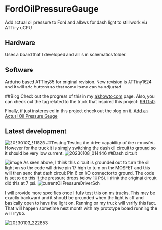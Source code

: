# FordOilPressureGauge
Add actual oil pressure to Ford and allows for dash light to still work via ATTiny uCPU

## Hardware
Uses a board that I developed and all is in schematics folder.

## Software
Arduino based ATTiny85 for original revision.
New revision is ATTiny1624 and it will add buttons so that some items can be adjusted

##Blog
Check out the progress of this in my [alshowto.com](https://alshowto.com) page. Also, you can check out the tag related to the truck that 
inspired this project: [99 f150](https://alshowto.com/tag/99-f150/).

Finally, if just insterested in this project check out the blog on it. [Add an Actual Oil Pressure Gauge](https://alshowto.com/99-f150-add-an-actual-oil-pressure-gauge/)

## Latest development
![20230107_211525](https://user-images.githubusercontent.com/36033796/211179979-201e2979-fc04-431e-b56c-179791744b9d.jpg)
##Testing
Testing the drive capability of the n-mosfet. However for the truck it is simply switching the dash oil circuit to ground so it should be very low current.
![20230108_014446](https://user-images.githubusercontent.com/36033796/211186164-42c93347-14c4-46af-bcac-c4bd4fad60b5.jpg)
##Dash circuit

![image](https://user-images.githubusercontent.com/36033796/211186272-ced22f4c-7b11-4806-a659-a844881b2000.png)
As seen above, I think this circuit is grounded out to turn the oil light on so the code will drive pin 17 high to turn on the MOSFET and this will then send that dash circuit Pin 6 on I/O connector to ground. The code is set to do this if the pressure drops below 10 PSI. I think the original circuit did this at 7 psi. ![currentOilPressureDriverSch](https://user-images.githubusercontent.com/36033796/211186425-7ea2f5f4-173e-420e-b75d-0e3fe2603a36.png)

I will provide more specifics once I fully test this on my trucks. This may be exactly backward and it should be grounded when the light is off and basically open to have the light on. Running on my truck will verify this fact. That will happen sometime next month with my prototype board running the ATTiny85.

![20230103_222853](https://user-images.githubusercontent.com/36033796/211186651-a41a7be0-ad24-49fa-be31-55d16135e91a.jpg)

